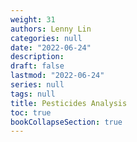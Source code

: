```yaml
---
weight: 31
authors: Lenny Lin
categories: null
date: "2022-06-24"
description: 
draft: false
lastmod: "2022-06-24"
series: null
tags: null
title: Pesticides Analysis
toc: true
bookCollapseSection: true
---
```


